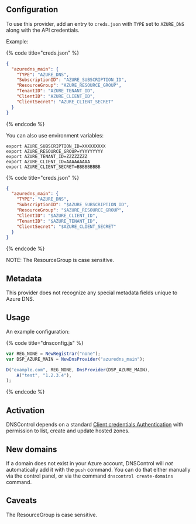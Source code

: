 ## Configuration

To use this provider, add an entry to `creds.json` with `TYPE` set to `AZURE_DNS`
along with the API credentials.

Example:

{% code title="creds.json" %}
```json
{
  "azuredns_main": {
    "TYPE": "AZURE_DNS",
    "SubscriptionID": "AZURE_SUBSCRIPTION_ID",
    "ResourceGroup": "AZURE_RESOURCE_GROUP",
    "TenantID": "AZURE_TENANT_ID",
    "ClientID": "AZURE_CLIENT_ID",
    "ClientSecret": "AZURE_CLIENT_SECRET"
  }
}
```
{% endcode %}

You can also use environment variables:

```shell
export AZURE_SUBSCRIPTION_ID=XXXXXXXXX
export AZURE_RESOURCE_GROUP=YYYYYYYYY
export AZURE_TENANT_ID=ZZZZZZZZ
export AZURE_CLIENT_ID=AAAAAAAAA
export AZURE_CLIENT_SECRET=BBBBBBBBB
```

{% code title="creds.json" %}
```json
{
  "azuredns_main": {
    "TYPE": "AZURE_DNS",
    "SubscriptionID": "$AZURE_SUBSCRIPTION_ID",
    "ResourceGroup": "$AZURE_RESOURCE_GROUP",
    "ClientID": "$AZURE_CLIENT_ID",
    "TenantID": "$AZURE_TENANT_ID",
    "ClientSecret": "$AZURE_CLIENT_SECRET"
  }
}
```
{% endcode %}

NOTE: The ResourceGroup is case sensitive.

## Metadata
This provider does not recognize any special metadata fields unique to Azure DNS.

## Usage
An example configuration:

{% code title="dnsconfig.js" %}
```javascript
var REG_NONE = NewRegistrar("none");
var DSP_AZURE_MAIN = NewDnsProvider("azuredns_main");

D("example.com", REG_NONE, DnsProvider(DSP_AZURE_MAIN),
    A("test", "1.2.3.4"),
);
```
{% endcode %}

## Activation
DNSControl depends on a standard [Client credentials Authentication](https://docs.microsoft.com/en-us/cli/azure/create-an-azure-service-principal-azure-cli?view=azure-cli-latest) with permission to list, create and update hosted zones.

## New domains
If a domain does not exist in your Azure account, DNSControl will *not* automatically add it with the `push` command. You can do that either manually via the control panel, or via the command `dnscontrol create-domains` command.

## Caveats

The ResourceGroup is case sensitive.

